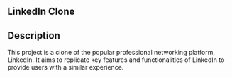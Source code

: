
## LinkedIn Clone
## Description
This project is a clone of the popular professional networking platform, LinkedIn. It aims to replicate key features and functionalities of LinkedIn to provide users with a similar experience.